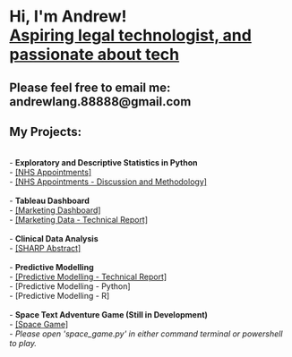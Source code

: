 <h1>Hi, I'm Andrew! <br/><a href="https://github.com/amanlang88888">Aspiring legal technologist, and passionate about tech</a>
</h1>

<h2>Please feel free to email me: andrewlang.88888@gmail.com</h2>

<h2>My Projects:</h2>
<br>
- <b>Exploratory and Descriptive Statistics in Python</b></br>
  - <a href="https://github.com/amanlang88888/amanlangprojectarchive/blob/main/NHS%20Appointments.ipynb">[NHS Appointments]</a></br>
  - <a href="https://github.com/amanlang88888/amanlangprojectarchive/blob/main/NHS%20Appointments%20Discussion%20and%20Methodology.pdf">[NHS Appointments - Discussion and Methodology]</a></br>
  <br>
- <b>Tableau Dashboard</b></br>
  - <a href="https://github.com/amanlang88888/amanlangprojectarchive/blob/main/Marketing%20Data%20Dashboard.twbx">[Marketing Dashboard]</a></br>
  - <a href="https://github.com/amanlang88888/amanlangprojectarchive/blob/main/Marketing%20Data%20-%20Technical%20Report.pdf">[Marketing Data - Technical Report]</a></br>
  <br>
  - <b>Clinical Data Analysis</b></br>
   - <a href="https://github.com/amanlang88888/amanlangprojectarchive/blob/main/SHARP%20Abstract.pdf">[SHARP Abstract]</a></br>
   <br>
   - <b> Predictive Modelling</b></br>
   - <a href="https://github.com/amanlang88888/amanlangprojectarchive/blob/main/Predictive%20Modelling%20Report.pdf">[Predictive Modelling - Technical Report]</a></br>
   - <a href"https://github.com/amanlang88888/amanlangprojectarchive/blob/main/LANG_ANDREW_DA301_Assignment_Notebook.ipynb">[Predictive Modelling - Python]</a></br>
   - <a href"https://github.com/amanlang88888/amanlangprojectarchive/blob/main/LANG_ANDREW_DA301_Assignment_Notebook.R">[Predictive Modelling - R]</a></br>
  <br>
  - <b>Space Text Adventure Game (Still in Development)</b></br>
  - <a href="https://github.com/amanlang88888/amanlangprojectarchive/tree/main/space">[Space Game]</a></br>
  - <i>Please open 'space_game.py' in either command terminal or powershell to play.</i>
